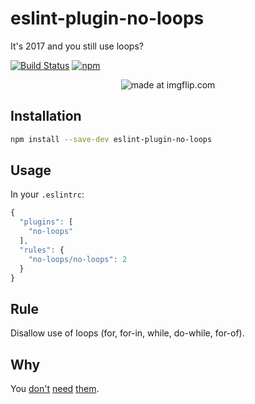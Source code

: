 # eslint-plugin-no-loops
It's 2017 and you still use loops?

[![Build Status](https://travis-ci.org/buildo/eslint-plugin-no-loops.svg?branch=master)](https://travis-ci.org/buildo/eslint-plugin-no-loops)
[![npm](https://img.shields.io/npm/v/eslint-plugin-no-loops.svg)](https://www.npmjs.com/package/eslint-plugin-no-loops)

<p align="center">
  <img src="https://i.imgflip.com/1oa3kd.jpg" title="made at imgflip.com"/> 
</p>

## Installation
```sh
npm install --save-dev eslint-plugin-no-loops
```

## Usage
In your `.eslintrc`:

```javascript
{
  "plugins": [
    "no-loops"
  ],
  "rules": {
    "no-loops/no-loops": 2
  }
}
```

## Rule
Disallow use of loops (for, for-in, while, do-while, for-of).

## Why
You [don't](http://www.codereadability.com/coding-without-loops/) [need](http://joelhooks.com/blog/2014/02/06/stop-writing-for-loops-start-using-underscorejs/) [them](http://www.sitepoint.com/quick-tip-stop-writing-loops-start-thinking-with-maps/).
